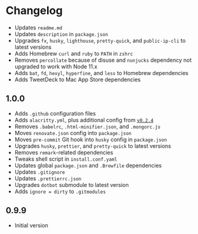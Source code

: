 # Changelog

- Updates `readme.md`
- Updates `description` in `package.json`
- Upgrades `fx`, `husky`, `lighthouse`, `pretty-quick`, and `public-ip-cli` to latest versions
- Adds Homebrew `curl` and `ruby` to `PATH` in `zshrc`
- Removes `percollate` because of disuse and `nunjucks` dependency not upgraded to work with Node 11.x
- Adds `bat`, `fd`, `hexyl`, `hyperfine`, and `less` to Homebrew dependencies
- Adds TweetDeck to Mac App Store dependencies

## 1.0.0

- Adds `.github` configuration files
- Adds `alacritty.yml`, plus additional config from [`v0.2.4`](https://github.com/jwilm/alacritty/releases/tag/v0.2.4)
- Removes `.babelrc`, `.html-minifier.json`, and `.mongorc.js`
- Moves `renovate.json` config into `package.json`
- Moves `pre-commit` Git hook into `husky` config in `package.json`
- Upgrades `husky`, `prettier`, and `pretty-quick` to latest versions
- Removes `remark`-related dependencies
- Tweaks shell script in `install.conf.yaml`
- Updates global `package.json` and `.Brewfile` dependencies
- Updates `.gitignore`
- Updates `.prettierrc.json`
- Upgrades `dotbot` submodule to latest version
- Adds `ignore = dirty` to `.gitmodules`

## 0.9.9

- Initial version
